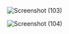 ![Screenshot (103)](https://user-images.githubusercontent.com/93007340/234628969-da6583f9-c0a0-497f-8bd2-a297ce656415.png)






![Screenshot (104)](https://user-images.githubusercontent.com/93007340/234629003-a8a1c415-f026-4429-b1ac-972cd76a2481.png)
